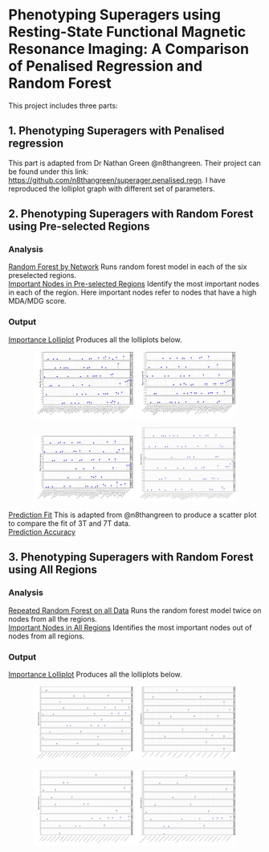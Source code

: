 # Phenotyping Superagers using Resting-State Functional Magnetic Resonance Imaging: A Comparison of Penalised Regression and Random Forest

This project includes three parts:
## 1. Phenotyping Superagers with Penalised regression
This part is adapted from Dr Nathan Green @n8thangreen. Their project can be found under this link: https://github.com/n8thangreen/superager.penalised.regn.
I have reproduced the lolliplot graph with different set of parameters.
## 2. Phenotyping Superagers with Random Forest using Pre-selected Regions
### Analysis
[Random Forest by Network](scripts/randomforest_network.R) Runs random forest model in each of the six preselected regions. <br>
[Important Nodes in Pre-selected Regions](scripts/rf_imp_network.R) Identify the most important nodes in each of the region. Here important nodes refer to nodes that have a high MDA/MDG score.


### Output
[Importance Lolliplot](scripts/imp_lolliplot.R) Produces all the lolliplots below. <br>

<p align="middle">
  <img src="output/mda_lolliplot_3T_merged_network.png" width="200" />
  <img src="output/mdg_lolliplot_3T_merged_network.png" width="200" />
</p>

<p align="middle">
  <img src="output/mda_lolliplot_7T_merged_network.png" width="200" />
  <img src="output/mdg_lolliplot_7T_merged_network.png" width="200" />
</p>


[Prediction Fit](scripts/output_rf_stats_plot.R) This is adapted from @n8thangreen to produce a scatter plot to compare the fit of 3T and 7T data. <br>
[Prediction Accuracy](output/rf_scatterplot_3T_7T.pdf)
## 3. Phenotyping Superagers with Random Forest using All Regions
### Analysis
[Repeated Random Forest on all Data](scripts/randomforest_includeall.R) Runs the random forest model twice on nodes from all the regions. <br>
[Important Nodes in All Regions](scripts/supraimp_nodes_final.R) Identifies the most important nodes out of nodes from all regions.
### Output
[Importance Lolliplot](scripts/imp_lolliplot.R) Produces all the lolliplots below. <br>

<p align="middle">
  <img src="output/mda_lolliplot_3T_merged_final.png" width="200" />
  <img src="output/mdg_lolliplot_3T_merged_final.png" width="200" />
</p>

<p align="middle">
  <img src="output/mda_lolliplot_7T_merged_final.png" width="200" />
  <img src="output/mdg_lolliplot_7T_merged_final.png" width="200" />
</p>




